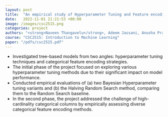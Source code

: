 ```yaml
---
layout: post
title:  "An empirical study of Hyperparameter Tuning and Feature encoding Methods for Tree-based Models on Tabular Data"
date:   2022-11-01 21:21:53 +00:00
image: /images/csc2515.png
categories: project
authors: "<strong>Naveen Thangavelu</strong>, Adeem Jassani, Anusha Prabhudev, Apoorv Dankar"
course: "CSC2515: Introduction to Machine Learning"
paper: "/pdfs/csc2515.pdf"
---
```

- Investigated tree-based models from two angles: hyperparameter tuning techniques and categorical 
feature encoding strategies.
- The initial phase of the project focused on exploring various hyperparameter tuning methods 
due to their significant impact on model performance.
- Conducted empirical evaluations of (a) two Bayesian Hyperparameter tuning variants and 
(b) the Halving Random Search method, comparing them to the Random Search baseline.
- In the second phase, the project addressed the challenge of high-cardinality categorical 
columns by empirically assessing diverse categorical feature encoding methods.

